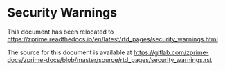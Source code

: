 Security Warnings
====================

This document has been relocated to https://zprime.readthedocs.io/en/latest/rtd_pages/security_warnings.html

The source for this document is available at https://gitlab.com/zprime-docs/zprime-docs/blob/master/source/rtd_pages/security_warnings.rst